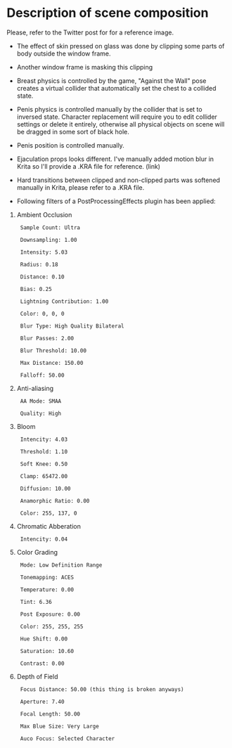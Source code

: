 # Description of scene composition 

Please, refer to the Twitter post for for a reference image.



* The effect of skin pressed on glass was done by clipping some parts of body outside the window frame.

* Another window frame is masking this clipping

* Breast physics is controlled by the game, "Against the Wall" pose creates a virtual collider that automatically set the chest to a collided state.

* Penis physics is controlled manually by the collider that is set to inversed state. Character replacement will require you to edit collider settings or delete it entirely, otherwise all physical objects on scene will be dragged in some sort of black hole.

* Penis position is controlled manually.

* Ejaculation props looks different. I've manually added motion blur in Krita so I'll provide a .KRA file for reference. (link)

* Hard transitions between clipped and non-clipped parts was softened manually in Krita, please refer to a .KRA file.

* Following filters of a PostProcessingEffects plugin has been applied:
1. Ambient Occlusion

        Sample Count: Ultra

        Downsampling: 1.00

        Intensity: 5.03

        Radius: 0.18

        Distance: 0.10

        Bias: 0.25

        Lightning Contribution: 1.00

        Color: 0, 0, 0 

        Blur Type: High Quality Bilateral

        Blur Passes: 2.00

        Blur Threshold: 10.00

        Max Distance: 150.00

        Falloff: 50.00

2. Anti-aliasing 

        AA Mode: SMAA

        Quality: High

3. Bloom

        Intencity: 4.03

        Threshold: 1.10

        Soft Knee: 0.50

        Clamp: 65472.00

        Diffusion: 10.00

        Anamorphic Ratio: 0.00

        Color: 255, 137, 0

4. Chromatic Abberation 

        Intencity: 0.04

5. Color Grading

        Mode: Low Definition Range

        Tonemapping: ACES

        Temperature: 0.00

        Tint: 6.36

        Post Exposure: 0.00

        Color: 255, 255, 255

        Hue Shift: 0.00

        Saturation: 10.60

        Contrast: 0.00

6. Depth of Field

        Focus Distance: 50.00 (this thing is broken anyways)

        Aperture: 7.40

        Focal Length: 50.00

        Max Blue Size: Very Large

        Auco Focus: Selected Character
